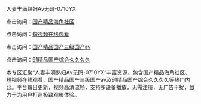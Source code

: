 人妻丰满熟妇Aⅴ无码-0710YX

点击访问：<a href="https://heiliaowzu4ur.pages.dev">国产精品海角社区</a>

点击访问：<a href="https://heiliaozj3tjd.pages.dev">短视频在线观看</a>

点击访问：<a href="https://heiliaoe8ajia.pages.dev">国产精品国产三级国产aⅴ</a>

点击访问：<a href="https://heiliaoxqkkct.pages.dev">91精品国产综合久久久久</a>

本专区汇聚“人妻丰满熟妇Aⅴ无码-0710YX”丰富资源，包含国产精品海角社区、短视频在线观看、国产精品国产三级国产aⅴ及91精品国产综合久久久久等热门内容。平台每日更新，视频高清流畅，支持多设备播放，无需注册，无广告干扰，致力于为用户打造极致观影体验。

<span style="display:none;">[Canonical link](https://github.com/tam20250710/so52)</span>
